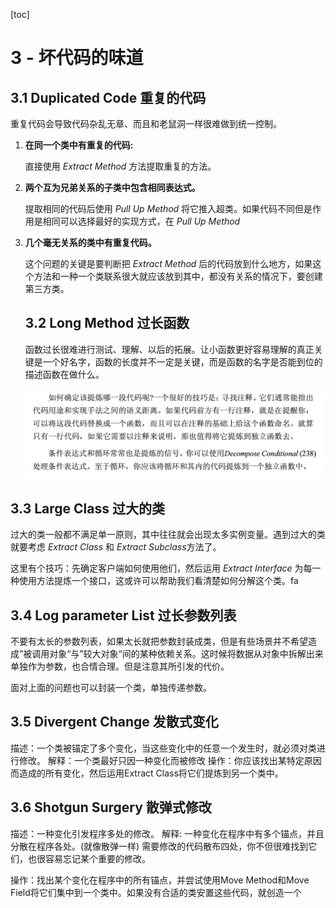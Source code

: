 [toc]





# 3 - 坏代码的味道

## 3.1 Duplicated Code 重复的代码

重复代码会导致代码杂乱无章、而且和老鼠洞一样很难做到统一控制。

1. **在同一个类中有重复的代码:** 

   直接使用 *Extract Method* 方法提取重复的方法。

2. **两个互为兄弟关系的子类中包含相同表达式。**

   提取相同的代码后使用 *Pull Up Method* 将它推入超类。如果代码不同但是作用是相同可以选择最好的实现方式，在 *Pull Up Method*

3. **几个毫无关系的类中有重复代码。**

   这个问题的关键是要判断把 *Extract Method* 后的代码放到什么地方，如果这个方法和一种一个类联系很大就应该放到其中，都没有关系的情况下，要创建第三方类。

   ## 3.2 Long Method 过长函数

   函数过长很难进行测试、理解、以后的拓展。让小函数更好容易理解的真正关键是一个好名字，函数的长度并不一定是关键，而是函数的名字是否能到位的描述函数在做什么。

   ![image-20200412190223658](.重构读书笔记.assets/image-20200412190223658.png)

## 3.3 Large Class 过大的类

过大的类一般都不满足单一原则，其中往往就会出现太多实例变量。遇到过大的类就要考虑 *Extract Class* 和 *Extract Subclass*方法了。

这里有个技巧：先确定客户端如何使用他们，然后运用 *Extract Interface* 为每一种使用方法提炼一个接口，这或许可以帮助我们看清楚如何分解这个类。fa

## 3.4 Log parameter List 过长参数列表

不要有太长的参数列表，如果太长就把参数封装成类，但是有些场景并不希望造成”被调用对象“与”较大对象“间的某种依赖关系。这时候将数据从对象中拆解出来单独作为参数，也合情合理。但是注意其所引发的代价。

面对上面的问题也可以封装一个类，单独传递参数。



## 3.5 Divergent Change 发散式变化

描述：一个类被锚定了多个变化，当这些变化中的任意一个发生时，就必须对类进行修改。
解释：一个类最好只因一种变化而被修改
操作：你应该找出某特定原因而造成的所有变化，然后运用Extract Class将它们提炼到另一个类中。

## 3.6 Shotgun Surgery 散弹式修改

描述：一种变化引发程序多处的修改。
解释: 一种变化在程序中有多个锚点，并且分散在程序各处。(就像散弹一样)
需要修改的代码散布四处，你不但很难找到它们，也很容易忘记某个重要的修改。

操作：找出某个变化在程序中的所有锚点，并尝试使用Move Method和Move Field将它们集中到一个类中。如果没有合适的类安置这些代码，就创造一个

## 

